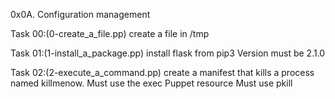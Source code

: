 0x0A. Configuration management

Task 00:(0-create_a_file.pp)
create a file in /tmp

Task 01:(1-install_a_package.pp)
install flask from pip3
Version must be 2.1.0

Task 02:(2-execute_a_command.pp)
create a manifest that kills a process named killmenow.
Must use the exec Puppet resource
Must use pkill
